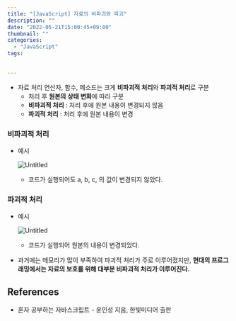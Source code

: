```yaml
---
title: "[JavaScript] 자료의 비파괴와 파괴"
description: ""
date: "2022-05-21T15:00:45+09:00"
thumbnail: ""
categories:
  - "JavaScript"
tags:
 

---
```

<!--more-->

- 자료 처리 연산자, 함수, 메소드는 크게 **비파괴적 처리**와 **파괴적 처리**로 구분
    - 처리 후 **원본의 상태 변화**에 따라 구분
    - **비파괴적 처리** : 처리 후에 원본 내용이 변경되지 않음
    - **파괴적 처리** : 처리 후에 원본 내용이 변경

### 비파괴적 처리

- 예시
    
    ![Untitled](/images/lang_javascript/study/JavaScript_자료의_비파괴와_파괴/Untitled.png)
    
    - 코드가 실행되어도 a, b, c, 의 값이 변경되지 않았다.

### 파괴적 처리

- 예시
    
    ![Untitled](/images/lang_javascript/study/JavaScript_자료의_비파괴와_파괴/Untitled%201.png)
    
    - 코드가 실행되어 원본의 내용이 변경되었다.

- 과거에는 메모리가 많이 부족하여 파괴적 처리가 주로 이루어졌지만, **현대의 프로그래밍에서는 자료의 보호를 위해 대부분 비파괴적 처리가 이루어진다.**

## References

- 혼자 공부하는 자바스크립트 - 윤인성 지음, 한빛미디어 출판